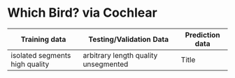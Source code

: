 # Which Bird? via Cochlear

| Training data                  | Testing/Validation Data   | Prediction data |
| -----------                    | ----------- | ----------- |
| isolated segments high quality | arbitrary length quality unsegmented  | Title       |

